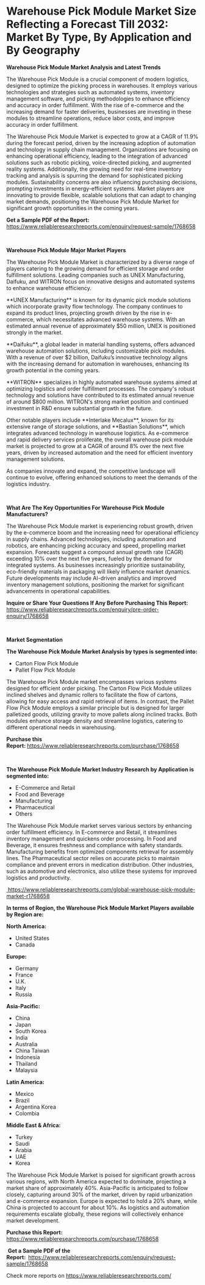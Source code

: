 <p><h1>Warehouse Pick Module Market Size Reflecting a Forecast Till 2032: Market By Type, By Application and By Geography</h1></p><p><strong>Warehouse Pick Module Market Analysis and Latest Trends</strong></p>
<p><p>The Warehouse Pick Module is a crucial component of modern logistics, designed to optimize the picking process in warehouses. It employs various technologies and strategies such as automated systems, inventory management software, and picking methodologies to enhance efficiency and accuracy in order fulfillment. With the rise of e-commerce and the increasing demand for faster deliveries, businesses are investing in these modules to streamline operations, reduce labor costs, and improve accuracy in order fulfillment.</p><p>The Warehouse Pick Module Market is expected to grow at a CAGR of 11.9% during the forecast period, driven by the increasing adoption of automation and technology in supply chain management. Organizations are focusing on enhancing operational efficiency, leading to the integration of advanced solutions such as robotic picking, voice-directed picking, and augmented reality systems. Additionally, the growing need for real-time inventory tracking and analysis is spurring the demand for sophisticated picking modules. Sustainability concerns are also influencing purchasing decisions, prompting investments in energy-efficient systems. Market players are innovating to provide flexible, scalable solutions that can adapt to changing market demands, positioning the Warehouse Pick Module Market for significant growth opportunities in the coming years.</p></p>
<p><strong>Get a Sample PDF of the Report:&nbsp;</strong> <a href="https://www.reliableresearchreports.com/enquiry/request-sample/1768658?utm_campaign=3581&utm_medium=2&utm_source=Github&utm_content=ia&utm_term=11042025&utm_id=warehouse-pick-module">https://www.reliableresearchreports.com/enquiry/request-sample/1768658</a></p>
<p>&nbsp;</p>
<p><strong>Warehouse Pick Module Major Market Players</strong></p>
<p><p>The Warehouse Pick Module Market is characterized by a diverse range of players catering to the growing demand for efficient storage and order fulfillment solutions. Leading companies such as UNEX Manufacturing, Daifuku, and WITRON focus on innovative designs and automated systems to enhance warehouse efficiency.</p><p>**UNEX Manufacturing** is known for its dynamic pick module solutions which incorporate gravity flow technology. The company continues to expand its product lines, projecting growth driven by the rise in e-commerce, which necessitates advanced warehouse systems. With an estimated annual revenue of approximately $50 million, UNEX is positioned strongly in the market.</p><p>**Daifuku**, a global leader in material handling systems, offers advanced warehouse automation solutions, including customizable pick modules. With a revenue of over $2 billion, Daifuku’s innovative technology aligns with the increasing demand for automation in warehouses, enhancing its growth potential in the coming years. </p><p>**WITRON** specializes in highly automated warehouse systems aimed at optimizing logistics and order fulfillment processes. The company's robust technology and solutions have contributed to its estimated annual revenue of around $800 million. WITRON's strong market position and continued investment in R&D ensure substantial growth in the future.</p><p>Other notable players include **Interlake Mecalux**, known for its extensive range of storage solutions, and **Bastian Solutions**, which integrates advanced technology in warehouse logistics. As e-commerce and rapid delivery services proliferate, the overall warehouse pick module market is projected to grow at a CAGR of around 8% over the next five years, driven by increased automation and the need for efficient inventory management solutions. </p><p>As companies innovate and expand, the competitive landscape will continue to evolve, offering enhanced solutions to meet the demands of the logistics industry.</p></p>
<p>&nbsp;</p>
<p><strong>What Are The Key Opportunities For Warehouse Pick Module Manufacturers?</strong></p>
<p><p>The Warehouse Pick Module market is experiencing robust growth, driven by the e-commerce boom and the increasing need for operational efficiency in supply chains. Advanced technologies, including automation and robotics, are enhancing picking accuracy and speed, propelling market expansion. Forecasts suggest a compound annual growth rate (CAGR) exceeding 10% over the next five years, fueled by the demand for integrated systems. As businesses increasingly prioritize sustainability, eco-friendly materials in packaging will likely influence market dynamics. Future developments may include AI-driven analytics and improved inventory management solutions, positioning the market for significant advancements in operational capabilities.</p></p>
<p><strong>Inquire or Share Your Questions If Any Before Purchasing This Report:</strong> <a href="https://www.reliableresearchreports.com/enquiry/pre-order-enquiry/1768658?utm_campaign=3581&utm_medium=2&utm_source=Github&utm_content=ia&utm_term=11042025&utm_id=warehouse-pick-module">https://www.reliableresearchreports.com/enquiry/pre-order-enquiry/1768658</a></p>
<p>&nbsp;</p>
<p><strong>Market Segmentation</strong></p>
<p><strong>The Warehouse Pick Module Market Analysis by types is segmented into:</strong></p>
<p><ul><li>Carton Flow Pick Module</li><li>Pallet Flow Pick Module</li></ul></p>
<p><p>The Warehouse Pick Module market encompasses various systems designed for efficient order picking. The Carton Flow Pick Module utilizes inclined shelves and dynamic rollers to facilitate the flow of cartons, allowing for easy access and rapid retrieval of items. In contrast, the Pallet Flow Pick Module employs a similar principle but is designed for larger palletized goods, utilizing gravity to move pallets along inclined tracks. Both modules enhance storage density and streamline logistics, catering to different operational needs in warehousing.</p></p>
<p><strong>Purchase this Report:&nbsp;</strong><a href="https://www.reliableresearchreports.com/purchase/1768658?utm_campaign=3581&utm_medium=2&utm_source=Github&utm_content=ia&utm_term=11042025&utm_id=warehouse-pick-module">https://www.reliableresearchreports.com/purchase/1768658</a></p>
<p>&nbsp;</p>
<p><strong>The Warehouse Pick Module Market Industry Research by Application is segmented into:</strong></p>
<p><ul><li>E-Commerce and Retail</li><li>Food and Beverage</li><li>Manufacturing</li><li>Pharmaceutical</li><li>Others</li></ul></p>
<p><p>The Warehouse Pick Module market serves various sectors by enhancing order fulfillment efficiency. In E-commerce and Retail, it streamlines inventory management and quickens order processing. In Food and Beverage, it ensures freshness and compliance with safety standards. Manufacturing benefits from optimized components retrieval for assembly lines. The Pharmaceutical sector relies on accurate picks to maintain compliance and prevent errors in medication distribution. Other industries, such as automotive and electronics, also utilize these systems for improved logistics and productivity.</p></p>
<p><a href="https://www.reliableresearchreports.com/global-warehouse-pick-module-market-r1768658?utm_campaign=3581&utm_medium=2&utm_source=Github&utm_content=ia&utm_term=11042025&utm_id=warehouse-pick-module">&nbsp;https://www.reliableresearchreports.com/global-warehouse-pick-module-market-r1768658</a></p>
<p><strong>In terms of Region, the Warehouse Pick Module Market Players available by Region are:</strong></p>
<p>
    <p> <strong> North America: </strong>
        <ul>
            <li>United States</li>
            <li>Canada</li>
        </ul>
        </p> 
    <p> <strong> Europe: </strong>
        <ul>
            <li>Germany</li>
            <li>France</li>
            <li>U.K.</li>
            <li>Italy</li>
            <li>Russia</li>
        </ul>
        </p> 
    <p> <strong> Asia-Pacific: </strong>
        <ul>
            <li>China</li>
            <li>Japan</li>
            <li>South Korea</li>
            <li>India</li>
            <li>Australia</li>
            <li>China Taiwan</li>
            <li>Indonesia</li>
            <li>Thailand</li>
            <li>Malaysia</li>
        </ul>
        </p> 
    <p> <strong> Latin America: </strong>
        <ul>
            <li>Mexico</li>
            <li>Brazil</li>
            <li>Argentina Korea</li>
            <li>Colombia</li>
        </ul>
        </p> 
    <p> <strong> Middle East & Africa: </strong>
        <ul>
            <li>Turkey</li>
            <li>Saudi</li>
            <li>Arabia</li>
            <li>UAE</li>
            <li>Korea</li>
        </ul>
    </p>
    </p>
<p><p>The Warehouse Pick Module Market is poised for significant growth across various regions, with North America expected to dominate, projecting a market share of approximately 40%. Asia-Pacific is anticipated to follow closely, capturing around 30% of the market, driven by rapid urbanization and e-commerce expansion. Europe is expected to hold a 20% share, while China is projected to account for about 10%. As logistics and automation requirements escalate globally, these regions will collectively enhance market development.</p></p>
<p><strong>Purchase this Report: </strong><a href="https://www.reliableresearchreports.com/purchase/1768658?utm_campaign=3581&utm_medium=2&utm_source=Github&utm_content=ia&utm_term=11042025&utm_id=warehouse-pick-module">https://www.reliableresearchreports.com/purchase/1768658</a></p>
<p>&nbsp;<strong>Get a Sample PDF of the Report:&nbsp;&nbsp;</strong><a href="https://www.reliableresearchreports.com/enquiry/request-sample/1768658?utm_campaign=3581&utm_medium=2&utm_source=Github&utm_content=ia&utm_term=11042025&utm_id=warehouse-pick-module">https://www.reliableresearchreports.com/enquiry/request-sample/1768658</a></p>
<p><strong></strong></p>
<p>Check more reports on <a href="https://www.reliableresearchreports.com/?utm_campaign=3581&utm_medium=2&utm_source=Github&utm_content=ia&utm_term=11042025&utm_id=warehouse-pick-module">https://www.reliableresearchreports.com/</a></p>